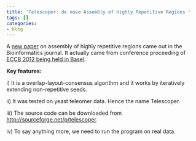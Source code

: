 ```yaml
---
title: 'Telescoper: de novo Assembly of Highly Repetitive Regions '
tags: []
categories:
- blog
---
```

A [new
paper](http://bioinformatics.oxfordjournals.org/content/28/18/i311.full) on
assembly of highly repetitive regions came out in the Bioinformatics journal.
It actually came from conference proceeding of [ECCB 2012 being held in
Basel](http://www.eccb12.org/home).
<!--more-->

**Key features:**

i) It is a overlap-layout-consensus algorithm and it works by iteratively
extending non-repetitive seeds.

ii) It was tested on yeast teleomer data. Hence the name Telescoper.

iii) The source code can be downloaded from
http://sourceforge.net/p/telescoper.

iv) To say anything more, we need to run the program on real data.

